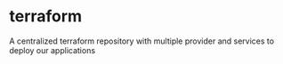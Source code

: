 # terraform
A centralized terraform repository with multiple provider and services to deploy our applications
